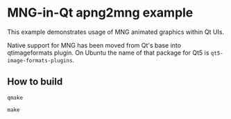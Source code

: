 # MNG-in-Qt apng2mng example

This example demonstrates usage of MNG animated graphics within Qt UIs.

Native support for MNG has been moved from Qt's base into qtimageformats plugin.
On Ubuntu the name of that package for Qt5 is `qt5-image-formats-plugins`.


## How to build

    qmake

    make

